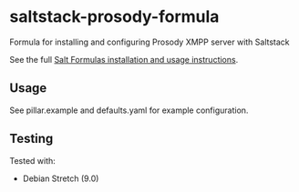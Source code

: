 # saltstack-prosody-formula
Formula for installing and configuring Prosody XMPP server with Saltstack

See the full [Salt Formulas installation and usage 
instructions](https://docs.saltstack.com/en/latest/topics/development/conventions/formulas.html).

## Usage
See pillar.example and defaults.yaml for example configuration.

## Testing
Tested with:
* Debian Stretch (9.0)
